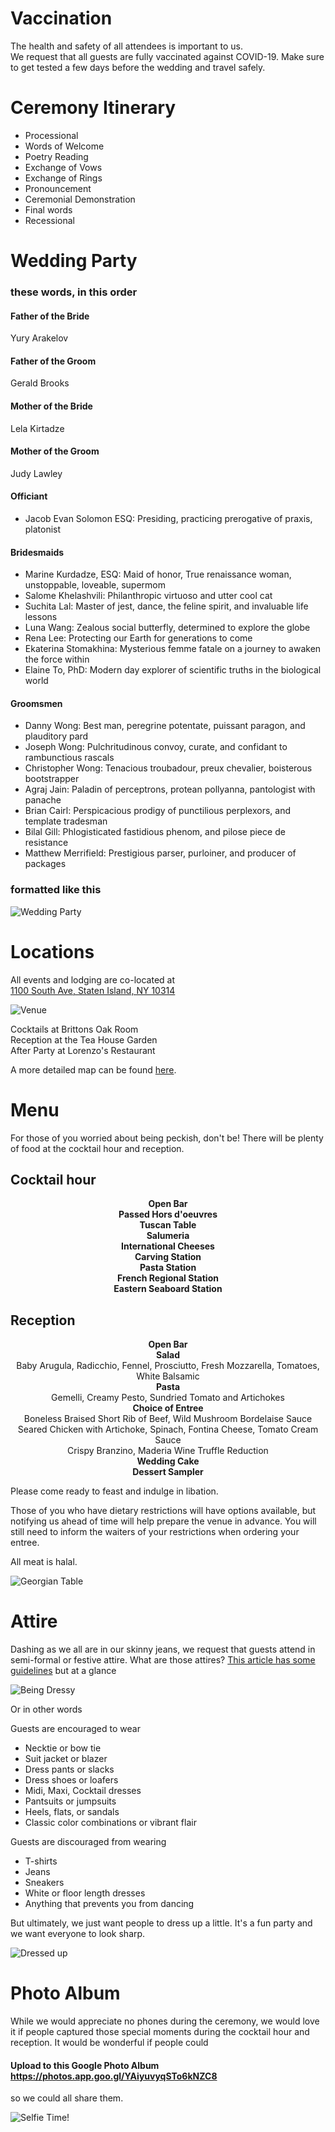 
# Vaccination
The health and safety of all attendees is important to us.  
We request that all guests are fully vaccinated against COVID-19.
Make sure to get tested a few days before the wedding and travel safely.

# Ceremony Itinerary
- Processional
- Words of Welcome
- Poetry Reading
- Exchange of Vows
- Exchange of Rings
- Pronouncement
- Ceremonial Demonstration
- Final words
- Recessional

# Wedding Party
### these words, in this order

#### Father of the Bride
Yury Arakelov

#### Father of the Groom
Gerald Brooks

#### Mother of the Bride
Lela Kirtadze

#### Mother of the Groom
Judy Lawley

#### Officiant
- Jacob Evan Solomon ESQ: Presiding, practicing prerogative of praxis, platonist

#### Bridesmaids
- Marine Kurdadze, ESQ: Maid of honor, True renaissance woman, unstoppable, loveable, supermom
- Salome Khelashvili: Philanthropic virtuoso and utter cool cat
- Suchita Lal: Master of jest, dance, the feline spirit, and invaluable life lessons
- Luna Wang: Zealous social butterfly, determined to explore the globe
- Rena Lee: Protecting our Earth for generations to come
- Ekaterina Stomakhina: Mysterious femme fatale on a journey to awaken the force within
- Elaine To, PhD: Modern day explorer of scientific truths in the biological world

#### Groomsmen
- Danny Wong: Best man, peregrine potentate, puissant paragon, and plauditory pard
- Joseph Wong: Pulchritudinous convoy, curate, and confidant to rambunctious rascals
- Christopher Wong: Tenacious troubadour, preux chevalier, boisterous bootstrapper
- Agraj Jain: Paladin of perceptrons, protean pollyanna, pantologist with panache
- Brian Cairl: Perspicacious prodigy of punctilious perplexors, and template tradesman
- Bilal Gill: Phlogisticated fastidious phenom, and pilose piece de resistance
- Matthew Merrifield: Prestigious parser, purloiner, and producer of packages

### formatted like this
![Wedding Party](wedding-party.png "Wedding Party")

# Locations
All events and lodging are co-located at  
[1100 South Ave, Staten Island, NY 10314](https://goo.gl/maps/7SmsbWwxsfS6uxTx9)

![Venue](venue.png "Venue")

Cocktails at Brittons Oak Room  
Reception at the Tea House Garden  
After Party at Lorenzo's Restaurant  

A more detailed map can be found [here](https://nicotrasballroom.com/tea-house-garden/).

# Menu
For those of you worried about being peckish, don't be!
There will be plenty of food at the cocktail hour and reception.

## Cocktail hour
<p style="text-align: center;">
<strong>Open Bar</strong><br>
<strong>Passed Hors d'oeuvres</strong><br>
<strong>Tuscan Table</strong><br>
<strong>Salumeria</strong><br>
<strong>International Cheeses</strong><br>
<strong>Carving Station</strong><br>
<strong>Pasta Station</strong><br>
<strong>French Regional Station</strong><br>
<strong>Eastern Seaboard Station</strong><br>
</p>

## Reception
<p style="text-align: center;">
<strong>Open Bar</strong><br>
<strong>Salad</strong><br>
Baby Arugula, Radicchio, Fennel, Prosciutto, Fresh Mozzarella, Tomatoes, White Balsamic<br>
<strong>Pasta</strong><br>
Gemelli, Creamy Pesto, Sundried Tomato and Artichokes<br>
<strong>Choice of Entree</strong><br>
Boneless Braised Short Rib of Beef, Wild Mushroom Bordelaise Sauce<br>
Seared Chicken with Artichoke, Spinach, Fontina Cheese, Tomato Cream Sauce<br>
Crispy Branzino, Maderia Wine Truffle Reduction<br>
<strong>Wedding Cake</strong><br>
<strong>Dessert Sampler</strong>
</p>

Please come ready to feast and indulge in libation.

Those of you who have dietary restrictions will have options available,
but notifying us ahead of time will help prepare the venue in advance.
You will still need to inform the waiters of your restrictions when ordering your entree.

All meat is halal.

![Georgian Table](georgian-table.jpeg "Georgian Table")

# Attire
Dashing as we all are in our skinny jeans, we request that guests attend in semi-formal or festive attire. What are those attires? [This article has some guidelines](https://www.brides.com/story/wedding-dress-code-explained) but at a glance

![Being Dressy](dress-code.png "Being Dressy")

Or in other words  

Guests are encouraged to wear
- Necktie or bow tie
- Suit jacket or blazer
- Dress pants or slacks
- Dress shoes or loafers
- Midi, Maxi, Cocktail dresses
- Pantsuits or jumpsuits
- Heels, flats, or sandals
- Classic color combinations or vibrant flair

Guests are discouraged from wearing
- T-shirts
- Jeans
- Sneakers
- White or floor length dresses
- Anything that prevents you from dancing

But ultimately, we just want people to dress up a little.
It's a fun party and we want everyone to look sharp.

![Dressed up](dressed-up.jpg "Dressed up")

# Photo Album
While we would appreciate no phones during the ceremony,
we would love it if people captured those special moments during the cocktail
hour and reception. It would be wonderful if people could

#### Upload to this Google Photo Album https://photos.app.goo.gl/YAiyuvyqSTo6kNZC8  

so we could all share them.

![Selfie Time!](german-selfie.jpg "Selfie Time!")
